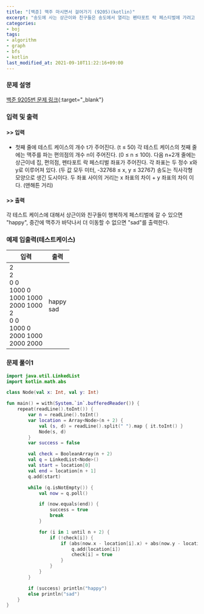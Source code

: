 ```yaml
---
title: "[백준] 맥주 마시면서 걸어가기 (9205)(kotlin)"
excerpt: "송도에 사는 상근이와 친구들은 송도에서 열리는 펜타포트 락 페스티벌에 가려고 한다."
categories:
- boj
tags:
- algorithm
- graph
- bfs
- kotlin
last_modified_at: 2021-09-10T11:22:16+09:00
---
```



### 문제 설명
[백준 9205번 문제 링크](https://www.acmicpc.net/problem/9205#description){:target="_blank"}




### 입력 및 출력
#### >> 입력
* 첫째 줄에 테스트 케이스의 개수 t가 주어진다. (t ≤ 50)
각 테스트 케이스의 첫째 줄에는 맥주를 파는 편의점의 개수 n이 주어진다. (0 ≤ n ≤ 100).
다음 n+2개 줄에는 상근이네 집, 편의점, 펜타포트 락 페스티벌 좌표가 주어진다. 각 좌표는 두 정수 x와 y로 이루어져 있다. (두 값 모두 미터, \-32768 ≤ x, y ≤ 32767)
송도는 직사각형 모양으로 생긴 도시이다. 두 좌표 사이의 거리는 x 좌표의 차이 + y 좌표의 차이 이다. (맨해튼 거리)



#### >> 출력
각 테스트 케이스에 대해서 상근이와 친구들이 행복하게 페스티벌에 갈 수 있으면 "happy", 중간에 맥주가 바닥나서 더 이동할 수 없으면 "sad"를 출력한다. 





### 예제 입출력(테스트케이스)


|입력|출력|
|-----|------|
|2<br>2<br>0 0<br>1000 0<br>1000 1000<br>2000 1000<br>2<br>0 0<br>1000 0<br>2000 1000<br>2000 2000|happy<br>sad|




### 문제 풀이1
```kotlin
import java.util.LinkedList
import kotlin.math.abs

class Node(val x: Int, val y: Int)

fun main() = with(System.`in`.bufferedReader()) {
    repeat(readLine().toInt()) {
        var n = readLine().toInt()
        var location = Array<Node>(n + 2) {
            val (s, d) = readLine().split(" ").map { it.toInt() }
            Node(s, d)
        }
        var success = false

        val check = BooleanArray(n + 2)
        val q = LinkedList<Node>()
        val start = location[0]
        val end = location[n + 1]
        q.add(start)

        while (q.isNotEmpty()) {
            val now = q.poll()

            if (now.equals(end)) {
                success = true
                break
            }

            for (i in 1 until n + 2) {
                if (!check[i]) {
                    if (abs(now.x - location[i].x) + abs(now.y - location[i].y) <= 1000) {
                        q.add(location[i])
                        check[i] = true
                    }
                }
            }
        }

        if (success) println("happy")
        else println("sad")
    }
}
```